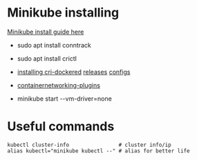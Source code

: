 # Minikube installing
[Minikube install guide here](https://minikube.sigs.k8s.io/docs/start/)

* sudo apt install conntrack 
* sudo apt install crictl
* [installing cri-dockered](https://www.mirantis.com/blog/how-to-install-cri-dockerd-and-migrate-nodes-from-dockershim/) [releases](https://github.com/Mirantis/cri-dockerd/releases) [configs](https://computingforgeeks.com/install-mirantis-cri-dockerd-as-docker-engine-shim-for-kubernetes/)
* [containernetworking-plugins](https://minikube.sigs.k8s.io/docs/faq/#how-do-i-install-containernetworking-plugins-for-none-driver) 

* minikube start --vm-driver=none  

# Useful commands
```
kubectl cluster-info                # cluster info/ip
alias kubectl="minikube kubectl --" # alias for better life
```
